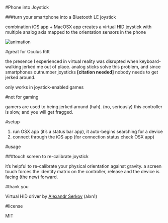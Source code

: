 #Phone into Joystick

###turn your smartphone into a Bluetooth LE joystick

combination iOS app + MacOSX app creates a virtual HID joystick with multiple analog axis mapped to the orientation sensors in the phone

![animation](http://robbykraft.com/joystickphone.gif)

#great for Oculus Rift

the presence I experienced in virtual reality was disrupted when keyboard-walking jerked me out of place. analog sticks solve this problem, and since smartphones outnumber joysticks **[citation needed]** nobody needs to get jerked around.

only works in joystick-enabled games

#not for gaming

gamers are used to being jerked around (hah). (no, seriously) this controller is slow, and you will get fragged.

#setup

1. run OSX app (it’s a status bar app), it auto-begins searching for a device
2. connect through the iOS app (for connection status check OSX app)

#usage

###touch screen to re-calibrate joystick

it’s helpful to re-calibrate your physical orientation against gravity. a screen touch forces the identity matrix on the controller, release and the device is facing (the new) forward.

#thank you

Virtual HID driver by [Alexandr Serkov](https://code.google.com/u/alexandr.serkov/) (alxn1)

#license

MIT